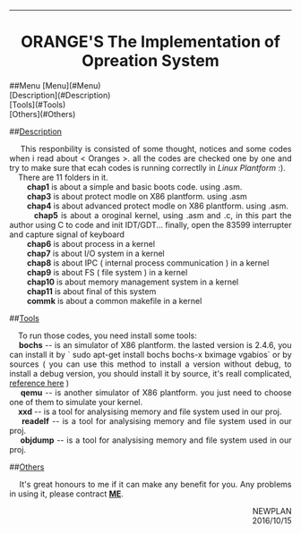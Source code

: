 ----------------------------
<h1 align="center">ORANGE'S The Implementation of Opreation System</h1>
<a name="Menu"></a>
##Menu
[Menu](#Menu)</br>
[Description](#Description)</br>
[Tools](#Tools)</br>
[Others](#Others)

<a name="Description"></a>
##[Description](#Menu)
<p align="justify">&nbsp;&nbsp;&nbsp;&nbsp;This responbility is consisted of some thought, notices and some codes when i read about < Oranges >. all the codes are checked one by one and try to make sure that ecah codes is running correctlly in <em> Linux Plantform</em> :).</br>&nbsp;&nbsp;&nbsp;&nbsp;There are 11 folders in it.</br>
&nbsp;&nbsp;&nbsp;&nbsp;&nbsp;&nbsp;&nbsp;&nbsp;<strong>chap1</strong> is about a simple and basic boots code. using .asm.</br>
&nbsp;&nbsp;&nbsp;&nbsp;&nbsp;&nbsp;&nbsp;&nbsp;<strong>chap3</strong> is about protect modle on X86 plantform. using .asm</br>
&nbsp;&nbsp;&nbsp;&nbsp;&nbsp;&nbsp;&nbsp;&nbsp;<strong>chap4</strong> is about advanced protect modle on X86 plantform. using .asm.</br>
&nbsp;&nbsp;&nbsp;&nbsp;&nbsp;&nbsp;&nbsp;&nbsp;<strong>chap5</strong> is about a oroginal kernel, using .asm and .c, in this part the author using C to code and init IDT/GDT... finally, open the 83599 interrupter and capture signal of keyboard</br>
&nbsp;&nbsp;&nbsp;&nbsp;&nbsp;&nbsp;&nbsp;&nbsp;<strong>chap6</strong> is about process in a kernel</br>
&nbsp;&nbsp;&nbsp;&nbsp;&nbsp;&nbsp;&nbsp;&nbsp;<strong>chap7</strong> is about I/O system in a kernel</br>
&nbsp;&nbsp;&nbsp;&nbsp;&nbsp;&nbsp;&nbsp;&nbsp;<strong>chap8</strong> is about IPC ( internal process communication ) in a kernel</br>
&nbsp;&nbsp;&nbsp;&nbsp;&nbsp;&nbsp;&nbsp;&nbsp;<strong>chap9</strong> is about FS ( file system ) in a kernel</br>
&nbsp;&nbsp;&nbsp;&nbsp;&nbsp;&nbsp;&nbsp;&nbsp;<strong>chap10</strong> is about memory management system in a kernel</br>
&nbsp;&nbsp;&nbsp;&nbsp;&nbsp;&nbsp;&nbsp;&nbsp;<strong>chap11</strong> is about final of this system</br>
&nbsp;&nbsp;&nbsp;&nbsp;&nbsp;&nbsp;&nbsp;&nbsp;<strong>commk</strong> is about a common makefile in a kernel</br>
</p>


<a name="Tools"></a>
##[Tools](#Menu)
<p align="justify">&nbsp;&nbsp;&nbsp;&nbsp;To run those codes, you need install some tools:</br>
&nbsp;&nbsp;&nbsp;&nbsp;<strong>bochs</strong> -- is an simulator of X86 plantform. the lasted version is 2.4.6, you can install it by ` sudo apt-get install bochs bochs-x bximage vgabios` or by sources ( you can use this method to install a version without debug, to install a debug version, you should install it by source, it's reall complicated, <a href="http://blog.csdn.net/u011889952/article/details/52850001">reference here</a> )</br>
&nbsp;&nbsp;&nbsp;&nbsp;<strong>qemu</strong> -- is another simulator of X86 plantform. you just need to choose one of them to simulate your kernel.</br>
&nbsp;&nbsp;&nbsp;&nbsp;<strong>xxd</strong> -- is a tool for analysising memory and file system used in our proj.</br>
&nbsp;&nbsp;&nbsp;&nbsp;<strong>readelf</strong> -- is a tool for analysising memory and file system used in our proj.</br>
&nbsp;&nbsp;&nbsp;&nbsp;<strong>objdump</strong> -- is a tool for analysising memory and file system used in our proj.</br>
</p>

<a name="Others"></a>
##[Others](#Menu)
<p align="justify">&nbsp;&nbsp;&nbsp;&nbsp;It's great honours to me if it can make any benefit for you. Any problems in using it, please contract <a href="mailto:newplan001@163.com"><strong>ME</strong></a>.</p>

<p align="right">NEWPLAN</br>2016/10/15</p>
